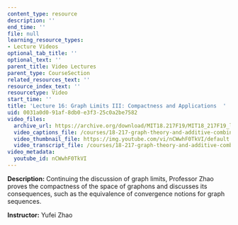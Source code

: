 ```yaml
---
content_type: resource
description: ''
end_time: ''
file: null
learning_resource_types:
- Lecture Videos
optional_tab_title: ''
optional_text: ''
parent_title: Video Lectures
parent_type: CourseSection
related_resources_text: ''
resource_index_text: ''
resourcetype: Video
start_time: ''
title: 'Lecture 16: Graph Limits III: Compactness and Applications  '
uid: 0031a0d0-91af-8db0-e3f3-25c0a2be7582
video_files:
  archive_url: https://archive.org/download/MIT18.217F19/MIT18_217F19_lec16_300k.mp4
  video_captions_file: /courses/18-217-graph-theory-and-additive-combinatorics-fall-2019/b0e4ec30418851ccb1678423002e0bb1_nCWwhF0TkVI.vtt
  video_thumbnail_file: https://img.youtube.com/vi/nCWwhF0TkVI/default.jpg
  video_transcript_file: /courses/18-217-graph-theory-and-additive-combinatorics-fall-2019/dac589ce07a112610c2fc6da2b2653bf_nCWwhF0TkVI.pdf
video_metadata:
  youtube_id: nCWwhF0TkVI
---
```


**Description:** Continuing the discussion of graph limits, Professor Zhao proves the compactness of the space of graphons and discusses its consequences, such as the equivalence of convergence notions for graph sequences.

**Instructor:** Yufei Zhao